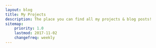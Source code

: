 ```yaml
---
layout: blog
title: My Projects
description: The place you can find all my projects & blog posts!
sitemap:
    priority: 1.0
    lastmod: 2017-11-02
    changefreq: weekly
---
```

